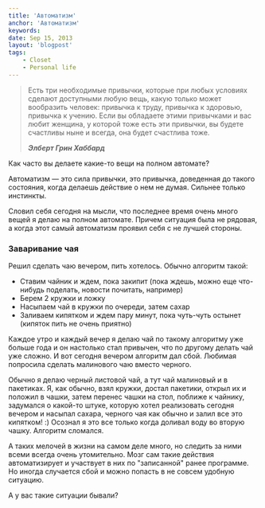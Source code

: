 ```yaml
---
title: 'Автоматизм'
anchor: 'Автоматизм'
keywords: 
date: Sep 15, 2013
layout: 'blogpost'
tags:
    - Closet
    - Personal life
---
```


> Есть три необходимые привычки, которые при любых условиях сделают доступными любую вещь, какую только может вообразить человек: привычка к труду, привычка к здоровью, привычка к учению. Если вы обладаете этими привычками и вас любит женщина, у которой тоже есть эти привычки, вы будете счастливы ныне и всегда, она будет счастлива тоже.
>
> ___Элберт Грин Хаббард___

Как часто вы делаете какие-то вещи на полном автомате?

<!-- cut -->

Автоматизм — это сила привычки, это привычка, доведенная до такого состояния, когда делаешь действие о нем не думая. Сильнее только инстинкты.

Словил себя сегодня на мысли, что последнее время очень много вещей я делаю на полном автомате. Причем ситуация была не рядовая, а когда этот самый автоматизм проявил себя с не лучшей стороны.

### Заваривание чая

Решил сделать чаю вечером, пить хотелось. Обычно алгоритм такой:

- Ставим чайник и ждем, пока закипит (пока ждешь, можно еще что-нибудь поделать, новости почитать, например)
- Берем 2 кружки и ложку
- Насыпаем чай в кружки по очереди, затем сахар
- Заливаем кипятком и ждем пару минут, пока чуть-чуть остынет (кипяток пить не очень приятно)

Каждое утро и каждый вечер я делаю чай по такому алгоритму уже больше года и он настолько стал привычен, что по другому делать чай уже сложно. И вот сегодня вечером алгоритм дал сбой. Любимая попросила сделать малинового чаю вместо черного. 

Обычно я делаю черный листовой чай, а тут чай малиновый и в пакетиках. Я, как обычно, взял кружки, достал пакетики, открыл их и положил в чашки, затем перенес чашки на стол, поближе к чайнику, задумался о какой-то штуке, которую хотел реализовать сегодня вечером и насыпал сахара, черного чая как обычно и залил все это кипятком! :) Осознал я это все только когда доливал воду во вторую чашку. Алгоритм сломался.

А таких мелочей в жизни на самом деле много, но следить за ними всеми всегда очень утомительно. Мозг сам такие действия автоматизирует и участвует в них по "записанной" ранее программе. Но иногда случается сбой и можно попасть в не совсем удобную ситуацию.

А у вас такие ситуации бывали?